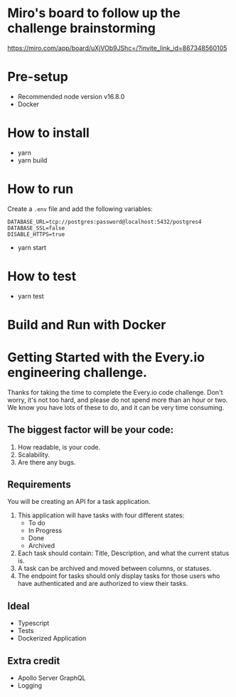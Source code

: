 # Miro's board to follow up the challenge brainstorming
https://miro.com/app/board/uXjVOb9JShc=/?invite_link_id=867348560105
# Pre-setup
- Recommended node version  v16.8.0
- Docker

# How to install
- yarn
- yarn build

# How to run
Create a `.env` file and add the following variables:
```
DATABASE_URL=tcp://postgres:password@localhost:5432/postgres4
DATABASE_SSL=false
DISABLE_HTTPS=true
```
- yarn start

# How to test
- yarn test

# Build and Run with Docker

# Getting Started with the Every.io engineering challenge.

Thanks for taking the time to complete the Every.io code challenge. Don't worry, it's not too hard, and please do not spend more than an hour or two. We know you have lots of these to do, and it can be very time consuming.

## The biggest factor will be your code:

1. How readable, is your code.
2. Scalability.
3. Are there any bugs.

## Requirements

You will be creating an API for a task application.

1. This application will have tasks with four different states:
   - To do
   - In Progress
   - Done
   - Archived
2. Each task should contain: Title, Description, and what the current status is.
3. A task can be archived and moved between columns, or statuses.
4. The endpoint for tasks should only display tasks for those users who have authenticated and are authorized to view their tasks.

## Ideal

- Typescript
- Tests
- Dockerized Application

## Extra credit

- Apollo Server GraphQL
- Logging

